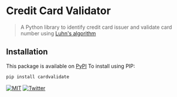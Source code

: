 # Credit Card Validator
> A Python library to identify credit card issuer and validate card number using [Luhn's algorithm](https://en.wikipedia.org/wiki/Luhn_algorithm)

## Installation
This package is available on [PyPI](https://pypi.org/project/cardvalidate/)
To install using PIP:

```bash
pip install cardvalidate
```

[![MIT](https://img.shields.io/badge/license-MIT-0a0a0a.svg?style=flat&colorA=0a0a0a)](LICENSE) [![Twitter](https://bit.ly/2m2Kb02)](https://twitter.com/tansawit)
